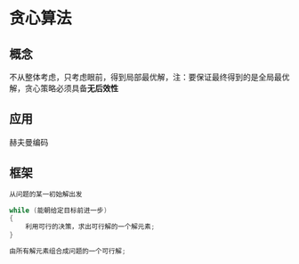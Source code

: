 # 贪心算法

## 概念

不从整体考虑，只考虑眼前，得到局部最优解，注：要保证最终得到的是全局最优解，贪心策略必须具备**无后效性**



## 应用

赫夫曼编码



## 框架

```java
从问题的某一初始解出发

while (能朝给定目标前进一步)
{
	利用可行的决策，求出可行解的一个解元素;
}

由所有解元素组合成问题的一个可行解;
```

